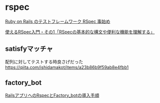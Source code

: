 # rspec
[Ruby on Rails のテストフレームワーク RSpec 事始め](https://qiita.com/tatsurou313/items/c923338d2e3c07dfd9ee)

[使えるRSpec入門・その1「RSpecの基本的な構文や便利な機能を理解する」](https://qiita.com/jnchito/items/42193d066bd61c740612)

## satisfyマッチャ
配列に対してテストする時良さげだった  
https://qiita.com/ishidamakot/items/a23b86b9f59ab8e4fbb1

## factory_bot
[RailsアプリへのRspecとFactory_botの導入手順](https://qiita.com/Ushinji/items/522ed01c9c14b680222c)